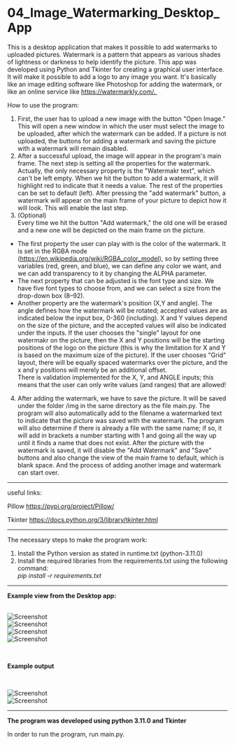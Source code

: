 # 04_Image_Watermarking_Desktop_App

This is a desktop application that makes it possible to add watermarks to uploaded pictures.
Watermark is a pattern that appears as various shades of lightness or darkness to help identify the picture.
This app was developed using Python and Tkinter for creating a graphical user interface.
It will make it possible to add a logo to any image you want. It's basically like an image editing software like Photoshop for adding the watermark, or like an online service like https://watermarkly.com/. </br>


How to use the program:</br>
1. First, the user has to upload a new image with the button "Open Image." This will open a new window in which the user must select the image to be uploaded, after which the watermark can be added. If a picture is not uploaded, the buttons for adding a watermark and saving the picture with a watermark will remain disabled.</br>
2. After a successful upload, the image will appear in the program's main frame. The next step is setting all the
properties for the watermark. Actually, the only necessary property is the "Watermakr text", which can't be left empty. When we hit the button to add a watermark, it will highlight red to indicate that it needs a value.
The rest of the properties can be set to default (left). After pressing the "add watermark" button, a watermark will appear on the main frame of your picture to depict how it will look. This will enable the last step.</br>
3. (Optional) </br>
Every time we hit the button "Add watermark," the old one will be erased and a new one will be depicted on the
main frame on the picture. </br>
- The first property the user can play with is the color of the watermark. It is set in the RGBA mode (https://en.wikipedia.org/wiki/RGBA_color_model), so by setting three variables (red, green, and blue), we can define any color we want, and we can add transparency to it by changing the ALPHA parameter.</br>
- The next property that can be adjusted is the font type and size. We have five font types to choose from, and we can select a size from the drop-down box (8–92). </br>
- Another property are the watermark's position (X,Y and angle). The angle defines how the watermark will be rotated; accepted values are as indicated below the input box, 0-360 (including). X and Y values depend on the size of the picture, and the accepted values will also be indicated under the inputs. If the user chooses the "single" layout for one watermakr on the picture, then the X and Y positions will be the starting positions of the logo on the picture (this is why the limitation for X and Y is based on the maximum size of the picture). If the user chooses "Grid" layout, there will be equally spaced watermarks over the picture, and the x and y positions will merely be an additional offset. </br>
There is validation implemented for the X, Y, and ANGLE inputs; this means that the user can only write values (and ranges) that are allowed!
4. After adding the watermark, we have to save the picture. It will be saved under the folder /img in the same directory as the file main.py. The program will also automatically add to the filename a watermarked text to indicate that the picture was saved with the watermark. The program will also determine if there is already a file with the same name; if so, it will add in brackets a number starting with 1 and going all the way up until it finds a name that does not exist. After the picture with the watermark is saved, it will
disable the "Add Watermark" and "Save" buttons and also change the view of the main frame to default, which is blank space. And the process of adding another image and watermark can start over. 

 
---

useful links:</br>

Pillow
https://pypi.org/project/Pillow/

Tkinter
https://docs.python.org/3/library/tkinter.html

---

The necessary steps to make the program work:</br>
1. Install the Python version as stated in runtime.txt (python-3.11.0)</br>
2. Install the required libraries from the requirements.txt using the following command: </br>
*pip install -r requirements.txt*</br>
---

**Example view from the Desktop app:**</br>
</br>

![Screenshot](docs/img/01_watermarking.png)</br>
![Screenshot](docs/img/02_watermarking.png)</br>
![Screenshot](docs/img/03_watermarking.png)</br>
![Screenshot](docs/img/04_watermarking.png)</br>

</br>

**Example output**

</br>

![Screenshot](docs/img/05_watermarked_01_lena_color.png)</br>
![Screenshot](docs/img/06_watermarked_01_lena_color(1).png)</br>




---

**The program was developed using python 3.11.0 and Tkinter**

In order to run the program, run main.py.
